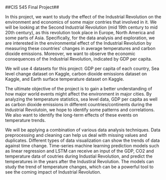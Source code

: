 ##CIS 545 Final Project##

In this project, we want to study the effect of the Industrial Revolution on the environment and economics of some major contries that involved in it. We will be looking at the Second Industrial Revolution (mid 19th century to mid 20th century), as this revolution took place in Europe, North America and some parts of Asia. Specifically, for the data analysis and exploration, we are interested in the environmental effect of the Industrial Revolution by measuring these countries' changes in average temperatures and carbon dioxide emissions. Moreover, we want to observe the economic consequences of the Industrial Revolution, indicated by GDP per capita.

We will use 4 datasets for this project: GDP per capita of each country, Sea level change dataset on Kaggle, carbon dioxide emissions dataset on Kaggle, and Earth surface temperature dataset on Kaggle.

The ultimate objective of the project is to gain a better understanding of how major world events might affect the environment in major cities. By analyzing the temperature statistics, sea level data, GDP per capita as well as carbon dioxide emissions in different countries/continents during the Industrial Revolutoin, we hope to identify some patterns and correlations. We also want to identify the long-term effects of these events on temperature trends.

We will be applying a combination of various data analysis techniques. Data preprocessing and cleaning can help us deal with missing values and duplicates. Different types of data visualization can show the trends of data against time change. Time-series machine learning prediction models such as linear regression and LSTM can receive an input of the GDP, CO2 and temperature data of coutries during Industial Revolution, and predict the temperatures in the years after the Industiral Revolution. The models can study the trend of temperature changes, which can be a powerful tool to see the coming impact of Industrial Revolution.
